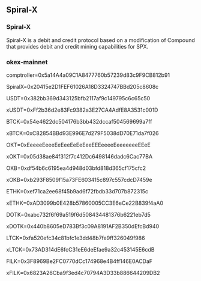 ## Spiral-X
### Spiral-X
Spiral-X is a debit and credit protocol based on a modification of Compound that provides debit and credit mining capabilities for SPX.


###  okex-mainnet 

comptroller=0x5a14A4a09C1A8477760b57239d83c9F9CB812b91

SpiralX=0x20415e2D1FEF61026A18D3324747BBd205c8608c

USDT=0x382bb369d343125bfb2117af9c149795c6c65c50

xUSDT=0xFf2b36d2e83Fc9382a3E27CA4AdfE8A3531c001D

BTCK=0x54e4622dc504176b3bb432dccaf504569699a7ff

xBTCK=0xC82854BBd93E996E7d279F5038dD70E71da7f026

OKT=0xEeeeeEeeeEeEeeEeEeEeeEEEeeeeEeeeeeeeEEeE

xOKT=0x05d38ae84f312f7c412Dc6498146dadc6Cac77BA

OKB=0xdf54b6c6195ea4d948d03bfd818d365cf175cfc2

xOKB=0xb293F8509f15a73FE603415c897c557cdcD7459e

ETHK=0xef71ca2ee68f45b9ad6f72fbdb33d707b872315c

xETHK=0xAD3099b0E428b57860005CC3E6eCe22B839f4aA0

DOTK=0xabc732f6f69a519f6d508434481376b6221eb7d5

xDOTK=0x440b8605eD783Bf3c09A8191AF2B350dEfcBd940

LTCK=0xfa520efc34c81bfc1e3dd48b7fe9ff326049f986

xLTCK=0x73AD314dE6fcC31eE6deEfae9a32c453145E6cdB

FILK=0x3F8969Be2FC0770dCc174968e4B4ff146E0ACDaF

xFILK=0x6823A26Cba9f3ed4c70794A3D33b886644209DB2
